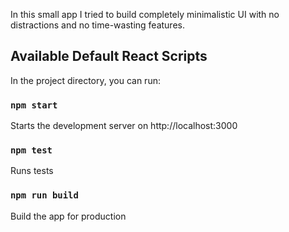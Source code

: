 In this small app I tried to build completely minimalistic UI with no distractions and no time-wasting features.

## Available Default React Scripts

In the project directory, you can run:

### `npm start`

Starts the development server on http://localhost:3000

### `npm test`

Runs tests

### `npm run build`

Build the app for production
